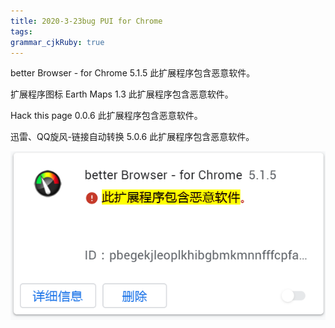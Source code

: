 ```yaml
---
title: 2020-3-23bug PUI for Chrome
tags: 
grammar_cjkRuby: true
---
```



better Browser - for Chrome
5.1.5
此扩展程序包含恶意软件。


扩展程序图标
Earth Maps
1.3
此扩展程序包含恶意软件。

Hack this page
0.0.6
此扩展程序包含恶意软件。

迅雷、QQ旋风-链接自动转换
5.0.6
此扩展程序包含恶意软件。

![enter description here](./images/1584948646418.png)
